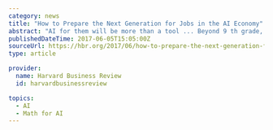 ```yaml
---
category: news
title: "How to Prepare the Next Generation for Jobs in the AI Economy"
abstract: "AI for them will be more than a tool ... Beyond 9 th grade, we believe schools should provide electives such as robotics, computational math, and computational art to nurture students who have the interest and the talent to become computer scientists ..."
publishedDateTime: 2017-06-05T15:05:00Z
sourceUrl: https://hbr.org/2017/06/how-to-prepare-the-next-generation-for-jobs-in-the-ai-economy
type: article

provider:
  name: Harvard Business Review
  id: harvardbusinessreview

topics:
  - AI
  - Math for AI
---
```

